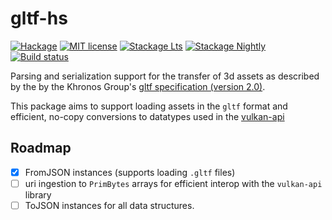 # gltf-hs

[![Hackage](https://img.shields.io/hackage/v/gltf-hs.svg)](https://hackage.haskell.org/package/gltf-hs)
[![MIT license](https://img.shields.io/badge/license-MIT-blue.svg)](LICENSE)
[![Stackage Lts](http://stackage.org/package/gltf-hs/badge/lts)](http://stackage.org/lts/package/gltf-hs)
[![Stackage Nightly](http://stackage.org/package/gltf-hs/badge/nightly)](http://stackage.org/nightly/package/gltf-hs)
[![Build status](https://secure.travis-ci.org/o1lo01ol1o/gltf-hs.svg)](https://travis-ci.org/o1lo01ol1o/gltf-hs)

Parsing and serialization support for the transfer of 3d assets as described by the by the Khronos Group's [gltf specification (version 2.0)](https://github.com/KhronosGroup/glTF).

This package aims to support loading assets in the `gltf` format and efficient, no-copy conversions to datatypes used in the [vulkan-api](https://github.com/achirkin/vulkan)

## Roadmap

- [x] FromJSON instances (supports loading `.gltf` files)
- [ ] uri ingestion to `PrimBytes` arrays for efficient interop with the `vulkan-api` library
- [ ] ToJSON instances for all data structures.
